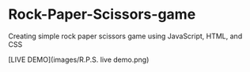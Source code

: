 # Rock-Paper-Scissors-game
Creating simple rock paper scissors game using JavaScript, HTML, and CSS

[LIVE DEMO](images/R.P.S. live demo.png)
